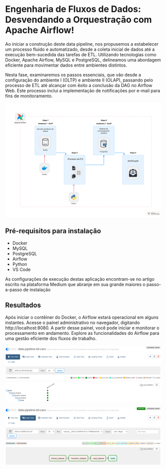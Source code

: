 # Engenharia de Fluxos de Dados: Desvendando a Orquestração com Apache Airflow!

Ao iniciar a construção deste data pipeline, nos propusemos a estabelecer um processo fluido e automatizado, desde a coleta inicial de dados até a execução bem-sucedida das tarefas de ETL. Utilizando tecnologias como Docker, Apache Airflow, MySQL e PostgreSQL, delineamos uma abordagem eficiente para movimentar dados entre ambientes distintos.

Nesta fase, examinaremos os passos essenciais, que vão desde a configuração do ambiente I (OLTP) e ambiente II (OLAP), passando pelo processo de ETL até alcançar com êxito a conclusão da DAG no Airflow Web. Este processo inclui a implementação de notificações por e-mail para fins de monitoramento.

![interface-airflow0web-dag](data/image/diagrama_data_pipeline.png)

## Pré-requisitos para instalação
- Docker
- MySQL
- PostgreSQL
- Airflow
- Python
- VS Code

As configurações de execução destas aplicação encontram-se no artigo escrito na plataforma Medium que abranje em sua grande maiores o passo-a-passo de instalação

## Resultados

Após iniciar o contêiner do Docker, o Airflow estará operacional em alguns instantes. Acesse o painel administrativo no navegador, digitando http://localhost:8080. A partir desse painel, você pode iniciar e monitorar o processamento em andamento. Explore as funcionalidades do Airflow para uma gestão eficiente dos fluxos de trabalho.

![interface-airflow0web-dag](data/image/dag_2.png)

![interface-airflow0web-dag](data/image/dag_1.png)













  
